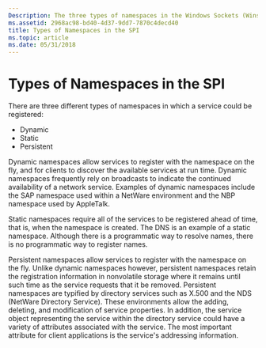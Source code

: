 ```yaml
---
Description: The three types of namespaces in the Windows Sockets (Winsock) SPI include dynamic, static, and persistent namespaces.
ms.assetid: 2968ac98-bd40-4d37-9dd7-7870c4decd40
title: Types of Namespaces in the SPI
ms.topic: article
ms.date: 05/31/2018
---
```


# Types of Namespaces in the SPI

There are three different types of namespaces in which a service could be registered:

-   Dynamic
-   Static
-   Persistent

Dynamic namespaces allow services to register with the namespace on the fly, and for clients to discover the available services at run time. Dynamic namespaces frequently rely on broadcasts to indicate the continued availability of a network service. Examples of dynamic namespaces include the SAP namespace used within a NetWare environment and the NBP namespace used by AppleTalk.

Static namespaces require all of the services to be registered ahead of time, that is, when the namespace is created. The DNS is an example of a static namespace. Although there is a programmatic way to resolve names, there is no programmatic way to register names.

Persistent namespaces allow services to register with the namespace on the fly. Unlike dynamic namespaces however, persistent namespaces retain the registration information in nonvolatile storage where it remains until such time as the service requests that it be removed. Persistent namespaces are typified by directory services such as X.500 and the NDS (NetWare Directory Service). These environments allow the adding, deleting, and modification of service properties. In addition, the service object representing the service within the directory service could have a variety of attributes associated with the service. The most important attribute for client applications is the service's addressing information.

 

 



